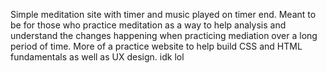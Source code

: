 Simple meditation site with timer and music played on timer end. Meant to be for those who practice meditation as a way to help analysis and understand the changes happening when practicing mediation over a long period of time. More of a practice website to help build CSS and HTML fundamentals as well as UX design. 
idk lol
